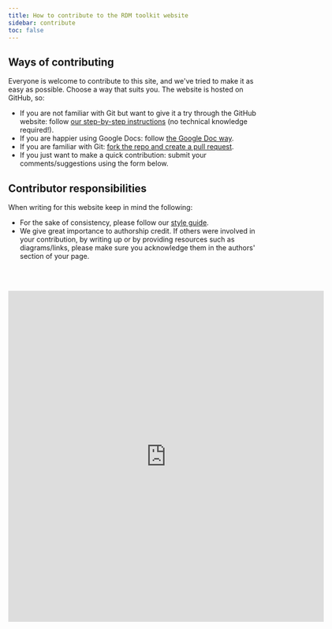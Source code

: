 ```yaml
---
title: How to contribute to the RDM toolkit website
sidebar: contribute
toc: false 
---
```



## Ways of contributing 


Everyone is welcome to contribute to this site, and we've tried to make it as easy as possible. Choose a way that suits you. The website is hosted on GitHub, so:

* If you are not familiar with Git but want to give it a try through the GitHub website: follow [our step-by-step instructions](github_way) (no technical knowledge required!).
* If you are happier using Google Docs: follow [the Google Doc way](google_doc_way). 
* If you are familiar with Git: [fork the repo and create a pull request](working_with_git).
* If you just want to make a quick contribution: submit your comments/suggestions using the form below.

## Contributor responsibilities

When writing for this website keep in mind the following:

* For the sake of consistency, please follow our [style guide](style_guide).
* We give great importance to authorship credit. If others were involved in your contribution, by writing up or by providing resources such as diagrams/links, please make sure you acknowledge them in the authors' section of your page.


<br/><br/>
<iframe src="https://docs.google.com/forms/d/e/1FAIpQLSf-yfGjAdusicjzdmzrfmUOcrfszhaZEk24igCeVwMllKzxsw/viewform?embedded=true" width="640" height="671" frameborder="0" marginheight="0" marginwidth="0" scrolling="no">Loading…</iframe>
